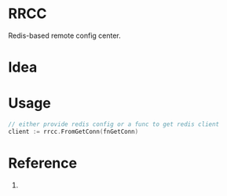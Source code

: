 # RRCC

Redis-based remote config center.

# Idea

# Usage

```go
// either provide redis config or a func to get redis client
client := rrcc.FromGetConn(fnGetConn)
```

# Reference

1.
